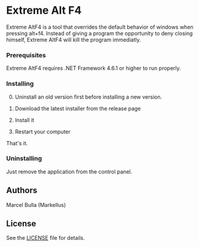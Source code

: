 # Extreme Alt F4

Extreme AltF4 is a tool that overrides the default behavior of windows when pressing alt+f4. Instead of giving a program the opportunity to deny closing himself, Extreme AltF4 will kill the program immediatly. 


### Prerequisites

Extreme AltF4 requires .NET Framework 4.6.1 or higher to run properly.

### Installing

0. Uninstall an old version first before installing a new version.

1. Download the latest installer from the release page
2. Install it
3. Restart your computer

That's it.

### Uninstalling

Just remove the application from the control panel.

## Authors

Marcel Bulla (Markellus)

## License

See the [LICENSE](LICENSE) file for details.